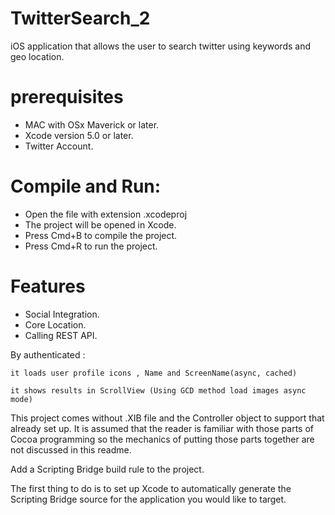 # TwitterSearch_2

   iOS application that allows the user to search twitter using keywords and geo location.
   
<h1>prerequisites</h1>

   * MAC with OSx Maverick or later.
   * Xcode version 5.0 or later.
   * Twitter Account.

<h1>Compile and Run:</h1>

   * Open the file with extension .xcodeproj
   * The project will be opened in Xcode.
   * Press Cmd+B to compile the project.
   * Press Cmd+R to run the project.
   
<h1>Features</h1>
   
   * Social Integration.
   * Core Location.
   * Calling REST API.

   By authenticated :
    
    it loads user profile icons , Name and ScreenName(async, cached)
    
    it shows results in ScrollView (Using GCD method load images async mode)
   
  This project comes without .XIB file and the Controller object to support that already set up.  It is assumed that   the reader is familiar with those parts of Cocoa programming so the mechanics of putting those parts together are    not discussed in this readme.


 Add a Scripting Bridge build rule to the project.

  The first thing to do is to set up Xcode to automatically generate the Scripting Bridge source for the application   you would like to target.  
  
  
  


 
  
  


  

  
